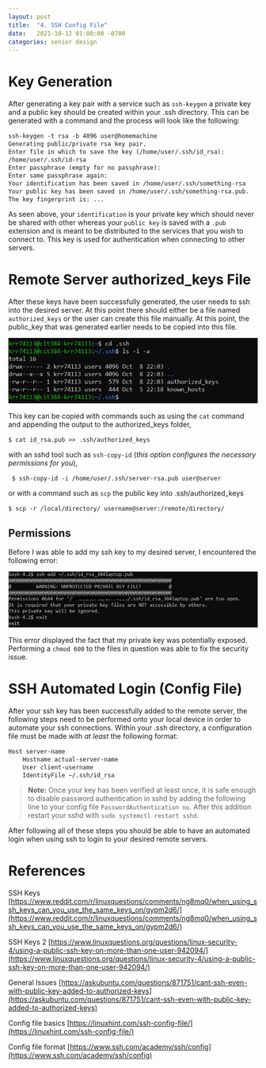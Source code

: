 ```yaml
---
layout: post
title:  "4. SSH Config File"
date:   2021-10-12 01:00:00 -0700
categories: senior design
---
```

<html><head><link rel="stylesheet" type="text/css" href="/../style2.css"></head></html>

# Key Generation

After generating a key pair with a service such as `ssh-keygen` a private key and a public key should be created within your .ssh directory. This can be generated with a command and the process will look like the following:
```
ssh-keygen -t rsa -b 4096 user@homemachine
Generating public/private rsa key pair.
Enter file in which to save the key (/home/user/.ssh/id_rsa):  /home/user/.ssh/id-rsa
Enter passphrase (empty for no passphrase): 
Enter same passphrase again: 
Your identification has been saved in /home/user/.ssh/something-rsa
Your public key has been saved in /home/user/.ssh/something-rsa.pub.
The key fingerprint is: ...
```

As seen above, your `identification` is your private key which should never be shared with other whereas your `public key` is saved with a `.pub` extension and is meant to be distributed to the services that you wish to connect to. This key is used for authentication when connecting to other servers.

# Remote Server authorized_keys File

After these keys have been successfully generated, the user needs to ssh into the desired server. At this point there should either be a file named `authorized_keys` or the user can create this file manually. At this point, the public_key that was generated earlier needs to be copied into this file. 

![server-ssh-directory](/images/server-ssh-directory.png)

This key can be copied with commands such as using the `cat` command and appending the output to the authorized_keys folder,
```
$ cat id_rsa.pub >> .ssh/authorized_keys
```
with an sshd tool such as `ssh-copy-id` (*this option configures the necessary permissions for you*), 
```
 $ ssh-copy-id -i /home/user/.ssh/server-rsa.pub user@server
```
or with a command such as `scp` the public key into .ssh/authorized_keys
```
$ scp -r /local/directory/ username@server:/remote/directory/
```
## Permissions

Before I was able to add my ssh key to my desired server, I encountered the following error: 

![wrong key permissions](/images/wrong-key-permissions.jpg)

This error displayed the fact that my private key was potentially exposed. Performing a `chmod 600` to the files in question was able to fix the security issue.

# SSH Automated Login (Config File)

After your ssh key has been successfully added to the remote server, the following steps need to be performed onto your local device in order to automate your ssh connections. Within your .ssh directory, a configuration file must be made with *at least* the following format:
```
Host server-name
    Hostname actual-server-name
    User client-username
    IdentityFile ~/.ssh/id_rsa
```
> **Note:** Once your key has been verified at least once, it is safe enough to disable password authentication in sshd by adding the following line to your config file `PasswordAuthentication no`. After this addition restart your sshd with `sudo systemctl restart sshd`.

After following all of these steps you should be able to have an automated login when using ssh to login to your desired remote servers.

# References

SSH Keys [https://www.reddit.com/r/linuxquestions/comments/ng8mq0/when_using_ssh_keys_can_you_use_the_same_keys_on/gypm2d6/](https://www.reddit.com/r/linuxquestions/comments/ng8mq0/when_using_ssh_keys_can_you_use_the_same_keys_on/gypm2d6/)

SSH Keys 2 [https://www.linuxquestions.org/questions/linux-security-4/using-a-public-ssh-key-on-more-than-one-user-942094/](https://www.linuxquestions.org/questions/linux-security-4/using-a-public-ssh-key-on-more-than-one-user-942094/)

General Issues [https://askubuntu.com/questions/871751/cant-ssh-even-with-public-key-added-to-authorized-keys](https://askubuntu.com/questions/871751/cant-ssh-even-with-public-key-added-to-authorized-keys)

Config file basics [https://linuxhint.com/ssh-config-file/](https://linuxhint.com/ssh-config-file/)

Config file format [https://www.ssh.com/academy/ssh/config](https://www.ssh.com/academy/ssh/config)